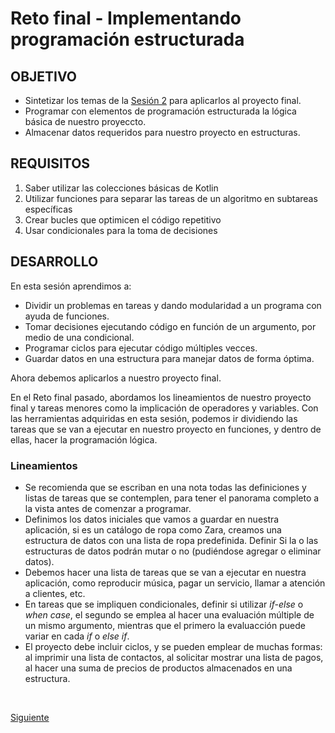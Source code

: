 
# Reto final - Implementando programación estructurada 

## OBJETIVO

- Sintetizar los temas de la [Sesión 2](../../Sesion-02) para aplicarlos al proyecto final.
- Programar con elementos de programación estructurada la lógica básica de nuestro proyeccto.
- Almacenar datos requeridos para nuestro proyecto en estructuras.

## REQUISITOS

1. Saber utilizar las colecciones básicas de Kotlin
2. Utilizar funciones para separar las tareas de un algoritmo en subtareas específicas
3. Crear bucles que optimicen el código repetitivo
4. Usar condicionales para la toma de decisiones

## DESARROLLO

En esta sesión aprendimos a:

- Dividir un problemas en tareas y dando modularidad a un programa con ayuda de funciones.
- Tomar decisiones ejecutando código en función de un argumento, por medio de una condicional.
- Programar ciclos para ejecutar código múltiples vecces.
- Guardar datos en una estructura para manejar datos de forma óptima.

Ahora debemos aplicarlos a nuestro proyecto final.

En el Reto final pasado, abordamos los lineamientos de nuestro proyecto final y tareas menores como la implicación de operadores y variables. Con las herramientas adquiridas en esta sesión, podemos ir dividiendo las tareas que se van a ejecutar en nuestro proyecto en funciones, y dentro de ellas, hacer la programación lógica.

### Lineamientos 

* Se recomienda que se escriban en una nota todas las definiciones y listas de tareas que se contemplen, para tener el panorama completo a la vista antes de comenzar a programar.
* Definimos los datos iniciales que vamos a guardar en nuestra aplicación, si es un catálogo de ropa como Zara, creamos una estructura de datos con una lista de ropa predefinida. Definir Si la o las estructuras de datos podrán mutar o no (pudiéndose agregar o eliminar datos).
* Debemos hacer una lista de tareas que se van a ejecutar en nuestra aplicación, como reproducir música, pagar un servicio, llamar a atención a clientes, etc.
* En tareas que se impliquen condicionales, definir si utilizar *if-else* o *when case*, el segundo se emplea al hacer una evaluación múltiple de un mismo argumento, mientras que el primero la evaluacción puede variar en cada *if* o *else if*.
* El proyecto debe incluir ciclos, y se pueden emplear de muchas formas: al imprimir una lista de contactos, al solicitar mostrar una lista de pagos, al hacer una suma de precios de productos almacenados en una estructura.




</br>

[Siguiente](../Postwork)




